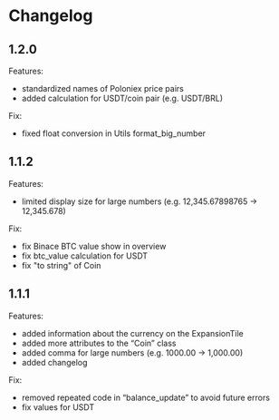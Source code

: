 # Changelog

## 1.2.0

Features:

- standardized names of Poloniex price pairs
- added calculation for USDT/coin pair (e.g. USDT/BRL)

Fix:

- fixed float conversion in Utils format_big_number

## 1.1.2

Features:

- limited display size for large numbers (e.g. 12,345.67898765 -> 12,345.678)

Fix:

- fix Binace BTC value show in overview
- fix btc_value calculation for USDT
- fix "to string" of Coin


## 1.1.1

Features:

- added information about the currency on the ExpansionTile
- added more attributes to the “Coin” class
- added comma for large numbers (e.g. 1000.00 -> 1,000.00)
- added changelog

Fix:

- removed repeated code in “balance_update” to avoid future errors
- fix values for USDT
